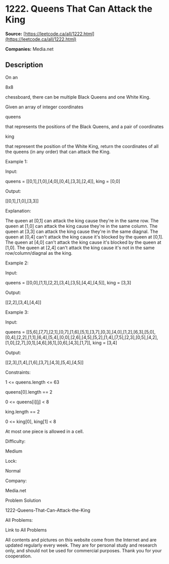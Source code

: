 # 1222. Queens That Can Attack the King

**Source:** [https://leetcode.ca/all/1222.html](https://leetcode.ca/all/1222.html)

**Companies:** Media.net

## Description

On an

8x8

chessboard, there can be multiple Black Queens and one White King.

Given an array of integer coordinates

queens

that represents the positions of
        the Black Queens, and a pair of coordinates

king

that represent the position of
        the White King, return the coordinates of all the queens (in any order) that can attack the
        King.

Example 1:

Input:

queens = [[0,1],[1,0],[4,0],[0,4],[3,3],[2,4]], king = [0,0]

Output:

[[0,1],[1,0],[3,3]]

Explanation:

The queen at [0,1] can attack the king cause they're in the same row.
The queen at [1,0] can attack the king cause they're in the same column.
The queen at [3,3] can attack the king cause they're in the same diagnal.
The queen at [0,4] can't attack the king cause it's blocked by the queen at [0,1].
The queen at [4,0] can't attack the king cause it's blocked by the queen at [1,0].
The queen at [2,4] can't attack the king cause it's not in the same row/column/diagnal as the king.

Example 2:

Input:

queens = [[0,0],[1,1],[2,2],[3,4],[3,5],[4,4],[4,5]], king = [3,3]

Output:

[[2,2],[3,4],[4,4]]

Example 3:

Input:

queens = [[5,6],[7,7],[2,1],[0,7],[1,6],[5,1],[3,7],[0,3],[4,0],[1,2],[6,3],[5,0],[0,4],[2,2],[1,1],[6,4],[5,4],[0,0],[2,6],[4,5],[5,2],[1,4],[7,5],[2,3],[0,5],[4,2],[1,0],[2,7],[0,1],[4,6],[6,1],[0,6],[4,3],[1,7]], king = [3,4]

Output:

[[2,3],[1,4],[1,6],[3,7],[4,3],[5,4],[4,5]]

Constraints:

1 <= queens.length <= 63

queens[0].length == 2

0 <= queens[i][j] < 8

king.length == 2

0 <= king[0], king[1] < 8

At most one piece is allowed in a cell.

Difficulty:

Medium

Lock:

Normal

Company:

Media.net

Problem Solution

1222-Queens-That-Can-Attack-the-King

All Problems:

Link to All Problems

All contents and pictures on this website come from the Internet and are updated regularly every week. They are for personal study and research only, and should not be used for commercial purposes. Thank you for your cooperation.

